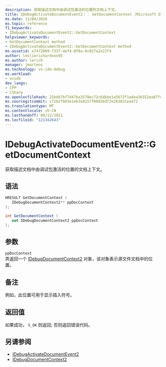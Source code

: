 ```yaml
---
description: 获取描述文档中由调试包激活的位置的文档上下文。
title: IDebugActivateDocumentEvent2：： GetDocumentContext |Microsoft Docs
ms.date: 11/04/2016
ms.topic: reference
f1_keywords:
- IDebugActivateDocumentEvent2::GetDocumentContext
helpviewer_keywords:
- GetDocumentContext method
- IDebugActivateDocumentEvent2::GetDocumentContext method
ms.assetid: e7472069-7337-4ef4-8f8a-8c027a2e22f4
author: leslierichardson95
ms.author: lerich
manager: jmartens
ms.technology: vs-ide-debug
ms.workload:
- vssdk
dev_langs:
- CPP
- CSharp
ms.openlocfilehash: 21bdd7bf7d47ba3578ec72c6dbbe1a5672f1adea36352ea87fc4ce4692066c81
ms.sourcegitcommit: c72b2f603e1eb3a4157f00926df2e263831ea472
ms.translationtype: MT
ms.contentlocale: zh-CN
ms.lasthandoff: 08/12/2021
ms.locfileid: "121342643"
---
```

# <a name="idebugactivatedocumentevent2getdocumentcontext"></a>IDebugActivateDocumentEvent2::GetDocumentContext
获取描述文档中由调试包激活的位置的文档上下文。

## <a name="syntax"></a>语法

```cpp
HRESULT GetDocumentContext ( 
   IDebugDocumentContext2** ppDocContext
);
```

```csharp
int GetDocumentContext ( 
   out IDebugDocumentContext2 ppDocContext
);
```

## <a name="parameters"></a>参数
`ppDocContext`\
弄返回一个 [IDebugDocumentContext2](../../../extensibility/debugger/reference/idebugdocumentcontext2.md) 对象，该对象表示源文件文档中的位置。

## <a name="remarks"></a>备注
 例如，此位置可用于显示插入符号。

## <a name="return-value"></a>返回值
 如果成功， `S_OK` 则返回; 否则返回错误代码。

## <a name="see-also"></a>另请参阅
- [IDebugActivateDocumentEvent2](../../../extensibility/debugger/reference/idebugactivatedocumentevent2.md)
- [IDebugDocumentContext2](../../../extensibility/debugger/reference/idebugdocumentcontext2.md)
